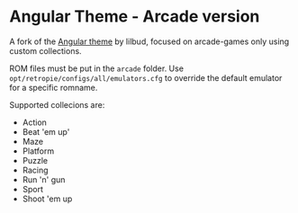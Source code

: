 # Angular Theme - Arcade version

A fork of the [Angular theme](https://github.com/lilbud/es-theme-angular) by lilbud, focused on arcade-games only 
using custom collections.

ROM files must be put in the `arcade` folder. Use `opt/retropie/configs/all/emulators.cfg` to override the default emulator
for a specific romname.  

Supported collecions are:

* Action
* Beat 'em up'
* Maze
* Platform
* Puzzle
* Racing
* Run 'n' gun
* Sport
* Shoot 'em up
